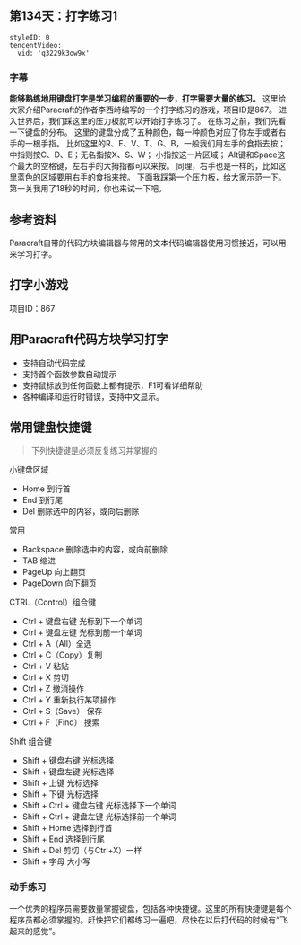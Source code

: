 ## 第134天：打字练习1



```@TencentVideo
styleID: 0
tencentVideo:
  vid: 'q3229k3ow9x'

```
 


### 字幕

**能够熟练地用键盘打字是学习编程的重要的一步，打字需要大量的练习。**
这里给大家介绍Paracraft的作者李西峙编写的一个打字练习的游戏，项目ID是867。
进入世界后，我们踩这里的压力板就可以开始打字练习了。
在练习之前，我们先看一下键盘的分布。
这里的键盘分成了五种颜色，每一种颜色对应了你左手或者右手的一根手指。
比如这里的R、F、V、T、G、B，一般我们用左手的食指去按；
中指则按C、D、E；无名指按X、S、W；
小指按这一片区域；
Alt键和Space这个最大的空格键，左右手的大拇指都可以来按。
同理，右手也是一样的，比如这里蓝色的区域要用右手的食指来按。
下面我踩第一个压力板，给大家示范一下。
第一关我用了18秒的时间，你也来试一下吧。

## 参考资料
Paracraft自带的代码方块编辑器与常用的文本代码编辑器使用习惯接近，可以用来学习打字。 

## 打字小游戏
项目ID：867

## 用Paracraft代码方块学习打字

- 支持自动代码完成
- 支持首个函数参数自动提示
- 支持鼠标放到任何函数上都有提示，F1可看详细帮助
- 各种编译和运行时错误，支持中文显示。

## 常用键盘快捷键

> 下列快捷键是必须反复练习并掌握的

小键盘区域
- Home  到行首
- End  到行尾
- Del 删除选中的内容，或向后删除

常用
- Backspace 删除选中的内容，或向前删除
- TAB 缩进
- PageUp 向上翻页
- PageDown 向下翻页

CTRL（Control）组合键
- Ctrl + 键盘右键  光标到下一个单词
- Ctrl + 键盘左键  光标到前一个单词
- Ctrl + A（All）全选
- Ctrl + C（Copy）复制
- Ctrl + V 粘贴
- Ctrl + X 剪切
- Ctrl + Z 撤消操作
- Ctrl + Y 重新执行某项操作
- Ctrl + S（Save） 保存
- Ctrl + F（Find） 搜索

Shift 组合键
- Shift + 键盘右键  光标选择
- Shift + 键盘左键  光标选择
- Shift + 上键  光标选择
- Shift + 下键  光标选择
- Shift + Ctrl + 键盘右键  光标选择下一个单词
- Shift + Ctrl + 键盘左键  光标选择前一个单词
- Shift + Home  选择到行首
- Shift + End  选择到行尾
- Shift + Del 剪切（与Ctrl+X）一样
- Shift + 字母  大小写

### 动手练习
一个优秀的程序员需要数量掌握键盘，包括各种快捷键。这里的所有快捷键是每个程序员都必须掌握的。赶快把它们都练习一遍吧，尽快在以后打代码的时候有“飞起来的感觉”。
